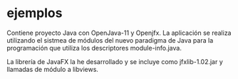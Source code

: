 # ejemplos

Contiene proyecto Java con OpenJava-11 y Openjfx. 
La aplicación se realiza utilizando el sistmea de módulos del nuevo paradigma de Java
para la programación que utiliza los descriptores module-info.java.

La librería de JavaFX la he desarrollado y se incluye como jfxlib-1.02.jar y llamadas
de módulo a libviews.

